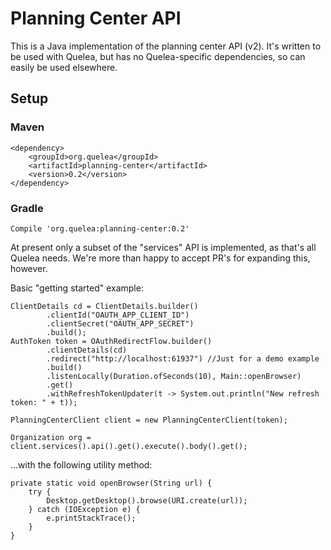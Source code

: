 # Planning Center API

This is a Java implementation of the planning center API (v2). It's written to be used with Quelea, but has no Quelea-specific dependencies, so can easily be used elsewhere.

## Setup

### Maven
    <dependency>
    	<groupId>org.quelea</groupId>
    	<artifactId>planning-center</artifactId>
    	<version>0.2</version>
    </dependency>

### Gradle
    Compile 'org.quelea:planning-center:0.2'

At present only a subset of the "services" API is implemented, as that's all Quelea needs. We're more than happy to accept PR's for expanding this, however.

Basic "getting started" example:

    ClientDetails cd = ClientDetails.builder()
            .clientId("OAUTH_APP_CLIENT_ID")
            .clientSecret("OAUTH_APP_SECRET")
            .build();
    AuthToken token = OAuthRedirectFlow.builder()
            .clientDetails(cd)
            .redirect("http://localhost:61937") //Just for a demo example
            .build()
            .listenLocally(Duration.ofSeconds(10), Main::openBrowser)
            .get()
            .withRefreshTokenUpdater(t -> System.out.println("New refresh token: " + t));

    PlanningCenterClient client = new PlanningCenterClient(token);

    Organization org = client.services().api().get().execute().body().get();

...with the following utility method:
    
    private static void openBrowser(String url) {
        try {
            Desktop.getDesktop().browse(URI.create(url));
        } catch (IOException e) {
            e.printStackTrace();
        }
    }
